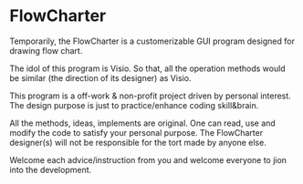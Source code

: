# FlowCharter
Temporarily, the FlowCharter is a customerizable GUI program designed for drawing flow chart.

The idol of this program is Visio. So that, all the operation methods would be similar (the direction of its designer) as Visio.

This program is a off-work & non-profit project driven by personal interest. The design purpose is just to practice/enhance coding skill&brain. 

All the methods, ideas, implements are original.
One can read, use and modify the code to satisfy your personal purpose.
The FlowCharter designer(s) will not be responsible for the tort made by anyone else.

Welcome each advice/instruction from you and welcome everyone to jion into the development.
